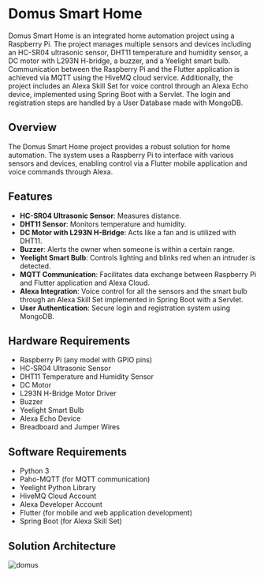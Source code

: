 # Domus Smart Home

Domus Smart Home is an integrated home automation project using a Raspberry Pi. The project manages multiple sensors and devices including an HC-SR04 ultrasonic sensor, DHT11 temperature and humidity sensor, a DC motor with L293N H-bridge, a buzzer, and a Yeelight smart bulb. Communication between the Raspberry Pi and the Flutter application is achieved via MQTT using the HiveMQ cloud service. Additionally, the project includes an Alexa Skill Set for voice control through an Alexa Echo device, implemented using Spring Boot with a Servlet. The login and registration steps are handled by a User Database made with MongoDB.

## Overview

The Domus Smart Home project provides a robust solution for home automation. The system uses a Raspberry Pi to interface with various sensors and devices, enabling control via a Flutter mobile application and voice commands through Alexa.

## Features

- **HC-SR04 Ultrasonic Sensor**: Measures distance.
- **DHT11 Sensor**: Monitors temperature and humidity.
- **DC Motor with L293N H-Bridge**: Acts like a fan and is utilized with DHT11.
- **Buzzer**: Alerts the owner when someone is within a certain range.
- **Yeelight Smart Bulb**: Controls lighting and blinks red when an intruder is detected.
- **MQTT Communication**: Facilitates data exchange between Raspberry Pi and Flutter application and Alexa Cloud.
- **Alexa Integration**: Voice control for all the sensors and the smart bulb through an Alexa Skill Set implemented in Spring Boot with a Servlet.
- **User Authentication**: Secure login and registration system using MongoDB.

## Hardware Requirements

- Raspberry Pi (any model with GPIO pins)
- HC-SR04 Ultrasonic Sensor
- DHT11 Temperature and Humidity Sensor
- DC Motor
- L293N H-Bridge Motor Driver
- Buzzer
- Yeelight Smart Bulb
- Alexa Echo Device
- Breadboard and Jumper Wires

## Software Requirements

- Python 3
- Paho-MQTT (for MQTT communication)
- Yeelight Python Library
- HiveMQ Cloud Account
- Alexa Developer Account
- Flutter (for mobile and web application development)
- Spring Boot (for Alexa Skill Set)

## Solution Architecture

![domus](https://github.com/user-attachments/assets/c532ed48-35a5-45d9-a73f-e1e12f162d98)
